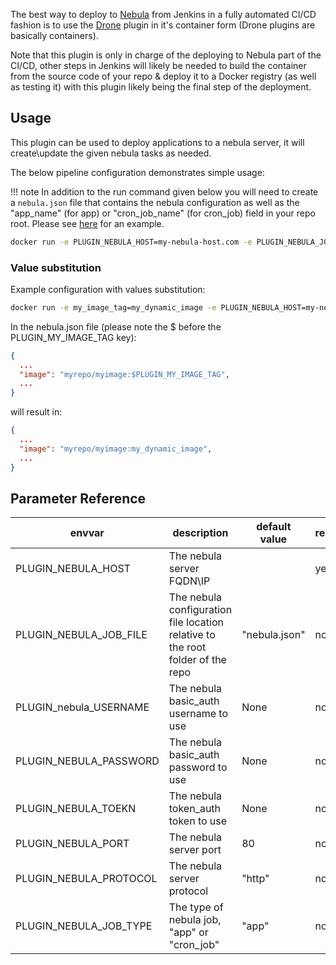 The best way to deploy to [Nebula](http://nebula-orchestrator.github.io/) from Jenkins in a fully automated CI/CD fashion is to use the [Drone](https://drone.io/) plugin in it's container form (Drone plugins are basically containers).

Note that this plugin is only in charge of the deploying to Nebula part of the CI/CD, other steps in Jenkins will likely be needed to build the container from the source code of your repo & deploy it to a Docker registry (as well as testing it) with this plugin likely being the final step of the deployment.

## Usage

This plugin can be used to deploy applications to a nebula server, it will create\update the given nebula tasks as needed.

The below pipeline configuration demonstrates simple usage:

!!! note 
    In addition to the run command given below you will need to create a `nebula.json` file that contains the nebula configuration as well as the "app_name" (for app) or "cron_job_name" (for cron_job) field in your repo root. Please see [here](https://github.com/nebula-orchestrator/drone-nebula/blob/master/test/test_files/nebula.json) for an example. 

```bash
docker run -e PLUGIN_NEBULA_HOST=my-nebula-host.com -e PLUGIN_NEBULA_JOB_FILE=nebula.json -v $(pwd):/my_repo --workdir /my_repo nebulaorchestrator/drone-nebula

```

### Value substitution

Example configuration with values substitution:

```bash
docker run -e my_image_tag=my_dynamic_image -e PLUGIN_NEBULA_HOST=my-nebula-host.com -e PLUGIN_NEBULA_JOB_FILE=nebula.json -v $(pwd):/my_repo --workdir /my_repo nebulaorchestrator/drone-nebula

```

In the nebula.json file (please note the $ before the PLUGIN_MY_IMAGE_TAG key):

```json
{
  ...
  "image": "myrepo/myimage:$PLUGIN_MY_IMAGE_TAG",
  ...
}
```

will result in:

```json
{
  ...
  "image": "myrepo/myimage:my_dynamic_image",
  ...
}
```

## Parameter Reference

| envvar                 | description                                                                    | default value | required  |
|------------------------|--------------------------------------------------------------------------------|---------------|-----------|
| PLUGIN_NEBULA_HOST     | The nebula server FQDN\IP                                                      |               | yes       |
| PLUGIN_NEBULA_JOB_FILE | The nebula configuration file location relative to the root folder of the repo | "nebula.json" | no        |
| PLUGIN_nebula_USERNAME | The nebula basic_auth username to use                                          | None          | no        |
| PLUGIN_NEBULA_PASSWORD | The nebula basic_auth password to use                                          | None          | no        |
| PLUGIN_NEBULA_TOEKN    | The nebula token_auth token to use                                             | None          | no        |
| PLUGIN_NEBULA_PORT     | The nebula server port                                                         | 80            | no        |
| PLUGIN_NEBULA_PROTOCOL | The nebula server protocol                                                     | "http"        | no        |
| PLUGIN_NEBULA_JOB_TYPE | The type of nebula job, "app" or "cron_job"                                    | "app"         | no        |

